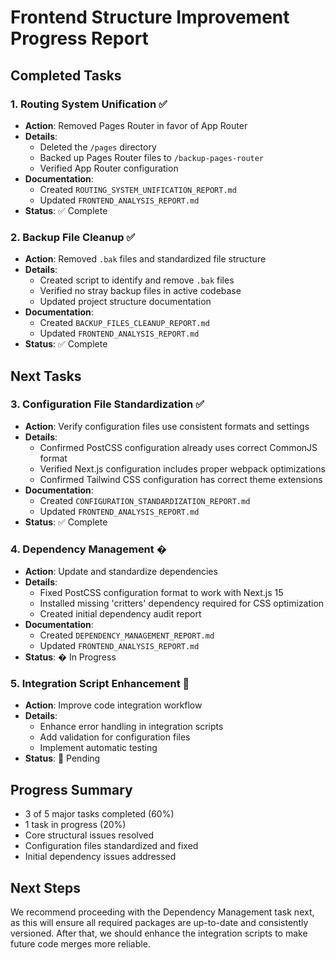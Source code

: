 # Frontend Structure Improvement Progress Report

## Completed Tasks

### 1. Routing System Unification ✅
- **Action**: Removed Pages Router in favor of App Router
- **Details**: 
  - Deleted the `/pages` directory
  - Backed up Pages Router files to `/backup-pages-router`
  - Verified App Router configuration
- **Documentation**: 
  - Created `ROUTING_SYSTEM_UNIFICATION_REPORT.md`
  - Updated `FRONTEND_ANALYSIS_REPORT.md`
- **Status**: ✅ Complete

### 2. Backup File Cleanup ✅
- **Action**: Removed `.bak` files and standardized file structure
- **Details**:
  - Created script to identify and remove `.bak` files
  - Verified no stray backup files in active codebase
  - Updated project structure documentation
- **Documentation**:
  - Created `BACKUP_FILES_CLEANUP_REPORT.md`
  - Updated `FRONTEND_ANALYSIS_REPORT.md`
- **Status**: ✅ Complete

## Next Tasks

### 3. Configuration File Standardization ✅
- **Action**: Verify configuration files use consistent formats and settings
- **Details**:
  - Confirmed PostCSS configuration already uses correct CommonJS format
  - Verified Next.js configuration includes proper webpack optimizations
  - Confirmed Tailwind CSS configuration has correct theme extensions
- **Documentation**: 
  - Created `CONFIGURATION_STANDARDIZATION_REPORT.md`
  - Updated `FRONTEND_ANALYSIS_REPORT.md`
- **Status**: ✅ Complete

### 4. Dependency Management �
- **Action**: Update and standardize dependencies
- **Details**:
  - Fixed PostCSS configuration format to work with Next.js 15
  - Installed missing 'critters' dependency required for CSS optimization
  - Created initial dependency audit report
- **Documentation**:
  - Created `DEPENDENCY_MANAGEMENT_REPORT.md`
  - Updated `FRONTEND_ANALYSIS_REPORT.md`
- **Status**: � In Progress

### 5. Integration Script Enhancement 📝
- **Action**: Improve code integration workflow
- **Details**:
  - Enhance error handling in integration scripts
  - Add validation for configuration files
  - Implement automatic testing
- **Status**: 📝 Pending

## Progress Summary
- 3 of 5 major tasks completed (60%)
- 1 task in progress (20%)
- Core structural issues resolved
- Configuration files standardized and fixed
- Initial dependency issues addressed

## Next Steps
We recommend proceeding with the Dependency Management task next, as this will ensure all required packages are up-to-date and consistently versioned. After that, we should enhance the integration scripts to make future code merges more reliable.

